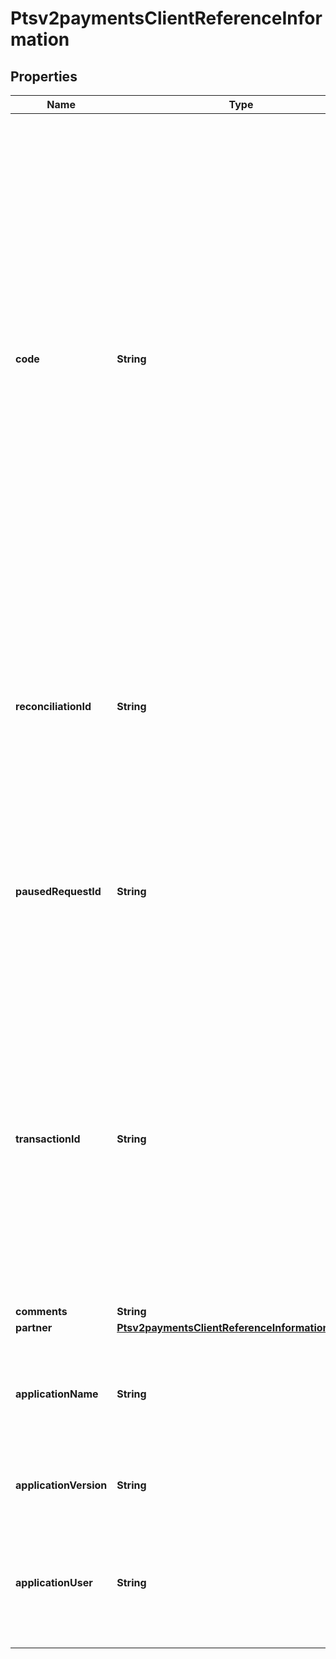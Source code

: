 
# Ptsv2paymentsClientReferenceInformation

## Properties
Name | Type | Description | Notes
------------ | ------------- | ------------- | -------------
**code** | **String** | Merchant-generated order reference or tracking number. It is recommended that you send a unique value for each transaction so that you can perform meaningful searches for the transaction.  #### Used by **Authorization** Required field.  #### PIN Debit Requests for PIN debit reversals need to use the same merchant reference number that was used in the transaction that is being reversed.  Required field for all PIN Debit requests (purchase, credit, and reversal).  #### FDC Nashville Global Certain circumstances can cause the processor to truncate this value to 15 or 17 characters for Level II and Level III processing, which can cause a discrepancy between the value you submit and the value included in some processor reports.  |  [optional]
**reconciliationId** | **String** | Reference number for the transaction. Depending on how your Cybersource account is configured, this value could either be provided in the API request or generated by CyberSource. The actual value used in the request to the processor is provided back to you by Cybersource in the response.  |  [optional]
**pausedRequestId** | **String** | Used to resume a transaction that was paused for an order modification rule to allow for payer authentication to complete. To resume and continue with the authorization/decision service flow, call the services and include the request id from the prior decision call.  |  [optional]
**transactionId** | **String** | Identifier that you assign to the transaction. Normally generated by a client server to identify a unique API request.  **Note** Use this field only if you want to support merchant-initiated reversal and void operations.  #### Used by **Authorization, Authorization Reversal, Capture, Credit, and Void** Optional field.  #### PIN Debit For a PIN debit reversal, your request must include a request ID or a merchant transaction identifier. Optional field for PIN debit purchase or credit requests.  |  [optional]
**comments** | **String** | Comments |  [optional]
**partner** | [**Ptsv2paymentsClientReferenceInformationPartner**](Ptsv2paymentsClientReferenceInformationPartner.md) |  |  [optional]
**applicationName** | **String** | The name of the Connection Method client (such as Virtual Terminal or SOAP Toolkit API) that the merchant uses to send a transaction request to CyberSource.  |  [optional]
**applicationVersion** | **String** | Version of the CyberSource application or integration used for a transaction.  |  [optional]
**applicationUser** | **String** | The entity that is responsible for running the transaction and submitting the processing request to CyberSource. This could be a person, a system, or a connection method.  |  [optional]



